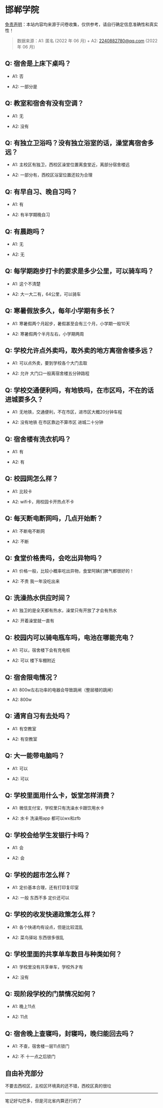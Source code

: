 # 邯郸学院

[免责声明](https://colleges.chat/#_3)：本站内容均来源于问卷收集，仅供参考，请自行确定信息准确性和真实性！

> 数据来源：A1: 匿名 (2022 年 06 月) + A2: 2240882780@qq.com (2022 年 06 月)

## Q: 宿舍是上床下桌吗？

- A1: 否

- A2: 一部分是

## Q: 教室和宿舍有没有空调？

- A1: 无

- A2: 没有

## Q: 有独立卫浴吗？没有独立浴室的话，澡堂离宿舍多远？

- A1: 主校区有独卫，西校区澡堂位置离食堂近，离部分宿舍楼远

- A2: 一部分有，西校区浴室位置还较为合理

## Q: 有早自习、晚自习吗？

- A1: 有

- A2: 有半学期晚自习

## Q: 有晨跑吗？

- A1: 无

- A2: 无

## Q: 每学期跑步打卡的要求是多少公里，可以骑车吗？

- A1: 这个不清楚

- A2: 大一大二有，64公里，可以骑车

## Q: 寒暑假放多久，每年小学期有多长？

- A1: 寒暑假两个月起步，暑假甚至会有三个月，小学期一般10天

- A2: 寒暑假两个半月左右，小学期两周

## Q: 学校允许点外卖吗，取外卖的地方离宿舍楼多远？

- A1: 可以点外卖，要到学校各个大门去取

- A2: 允许 大门口一般离宿舍楼五分钟路程

## Q: 学校交通便利吗，有地铁吗，在市区吗，不在的话进城要多久？

- A1: 无地铁，交通便利，不在市区，进市区大概20分钟车程

- A2: 没有地铁 在市区靠边不算市区 进城二十分钟

## Q: 宿舍楼有洗衣机吗？

- A1: 有

- A2: 有

## Q: 校园网怎么样？

- A1: 比较卡

- A2: wifi卡，用校园卡开热点不卡

## Q: 每天断电断网吗，几点开始断？

- A1: 不断电不断网

- A2: 不断

## Q: 食堂价格贵吗，会吃出异物吗？

- A1: 价格一般，比较小概率吃出异物，食堂阿姨们脾气都很好的！

- A2: 不贵 我一年没吃出来

## Q: 洗澡热水供应时间？

- A1: 独卫的是全天都有热水，澡堂只有开放了才会有热水

- A2: 开着澡堂就一直有

## Q: 校园内可以骑电瓶车吗，电池在哪能充电？

- A1: 可以，宿舍楼下会有充电桩

- A2: 可以 楼下车棚附近

## Q: 宿舍限电情况？

- A1: 800w左右功率的电器会导致跳闸（整层楼的跳闸）

- A2: 800w

## Q: 通宵自习有去处吗？

- A1: 有空教室

- A2: 有空教室

## Q: 大一能带电脑吗？

- A1: 可以

- A2: 可以

## Q: 学校里面用什么卡，饭堂怎样消费？

- A1: 微信支付宝，学校里只有洗澡水卡跟饮用水卡

- A2: 水卡 洗澡用app 都可以wx和zfb

## Q: 学校会给学生发银行卡吗？

- A1: 会

- A2: 会

## Q: 学校的超市怎么样？

- A1: 定价基本合理，还有打印复印室

- A2: 一般 东西不多 定价还可以

## Q: 学校的收发快递政策怎么样？

- A1: 各个快递均有设点，但是比较混乱

- A2: 菜鸟驿站 东西很多很乱

## Q: 学校里面的共享单车数目与种类如何？

- A1: 学校里没有共享单车，学校外才有

- A2: 没有

## Q: 现阶段学校的门禁情况如何？

- A1: 晚上11点

- A2: 11点

## Q: 宿舍晚上查寝吗，封寝吗，晚归能回去吗？

- A1: 不查，宿舍楼一层11点锁门

- A2: 不 十一点之后锁门

## 自由补充部分

不要去西校区，主校区环境真的还不错，西校区真的很垃

***

笔记好勾巴多，但是河北省内算还行的了